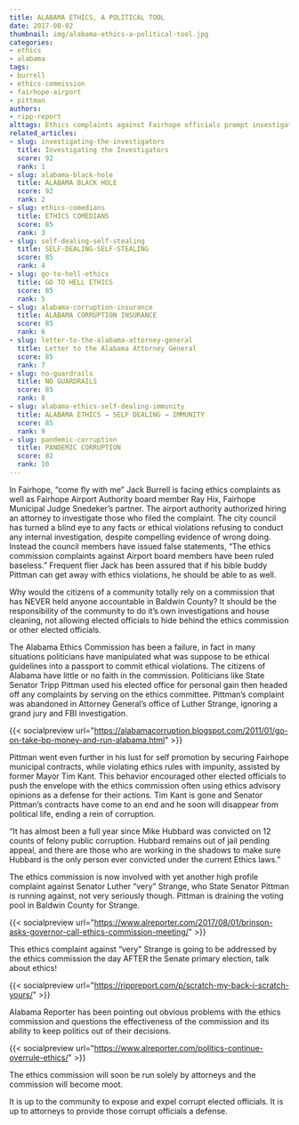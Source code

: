 ```yaml
---
title: ALABAMA ETHICS, A POLITICAL TOOL
date: 2017-08-02
thumbnail: img/alabama-ethics-a-political-tool.jpg
categories:
- ethics
- alabama
tags:
- burrell
- ethics-commission
- fairhope-airport
- pittman
authors:
- ripp-report
alttags: Ethics complaints against Fairhope officials prompt investigation; sign points toward Right versus Wrong.
related_articles:
- slug: investigating-the-investigators
  title: Investigating the Investigators
  score: 92
  rank: 1
- slug: alabama-black-hole
  title: ALABAMA BLACK HOLE
  score: 92
  rank: 2
- slug: ethics-comedians
  title: ETHICS COMEDIANS
  score: 85
  rank: 3
- slug: self-dealing-self-stealing
  title: SELF-DEALING-SELF-STEALING
  score: 85
  rank: 4
- slug: go-to-hell-ethics
  title: GO TO HELL ETHICS
  score: 85
  rank: 5
- slug: alabama-corruption-insurance
  title: ALABAMA CORRUPTION INSURANCE
  score: 85
  rank: 6
- slug: letter-to-the-alabama-attorney-general
  title: Letter to the Alabama Attorney General
  score: 85
  rank: 7
- slug: no-guardrails
  title: NO GUARDRAILS
  score: 85
  rank: 8
- slug: alabama-ethics-self-dealing-immunity
  title: ALABAMA ETHICS → SELF DEALING → IMMUNITY
  score: 85
  rank: 9
- slug: pandemic-corruption
  title: PANDEMIC CORRUPTION
  score: 82
  rank: 10
---
```

In Fairhope, “come fly with me” Jack Burrell is facing ethics complaints as well as Fairhope Airport Authority board member Ray Hix, Fairhope Municipal Judge Snedeker’s partner. The airport authority authorized hiring an attorney to investigate those who filed the complaint. The city council has turned a blind eye to any facts or ethical violations refusing to conduct any internal investigation, despite compelling evidence of wrong doing. Instead the council members have issued false statements, “The ethics commission complaints against Airport board members have been ruled baseless.” Frequent flier Jack has been assured that if his bible buddy Pittman can get away with ethics violations, he should be able to as well.

Why would the citizens of a community totally rely on a commission that has NEVER held anyone accountable in Baldwin County? It should be the responsibility of the community to do it’s own investigations and house cleaning, not allowing elected officials to hide behind the ethics commission or other elected officials.

The Alabama Ethics Commission has been a failure, in fact in many situations politicians have manipulated what was suppose to be ethical guidelines into a passport to commit ethical violations. The citizens of Alabama have little or no faith in the commission. Politicians like State Senator Tripp Pittman used his elected office for personal gain then headed off any complaints by serving on the ethics committee. Pittman’s complaint was abandoned in Attorney General’s office of Luther Strange, ignoring a grand jury and FBI investigation.

{{< socialpreview url="https://alabamacorruption.blogspot.com/2011/01/go-on-take-bp-money-and-run-alabama.html" >}}

Pittman went even further in his lust for self promotion by securing Fairhope municipal contracts, while violating ethics rules with impunity, assisted by former Mayor Tim Kant. This behavior encouraged other elected officials to push the envelope with the ethics commission often using ethics advisory opinions as a defense for their actions. Tim Kant is gone and Senator Pittman’s contracts have come to an end and he soon will disappear from political life, ending a rein of corruption.

“It has almost been a full year since Mike Hubbard was convicted on 12 counts of felony public corruption. Hubbard remains out of jail pending appeal, and there are those who are working in the shadows to make sure Hubbard is the only person ever convicted under the current Ethics laws.”

The ethics commission is now involved with yet another high profile complaint against Senator Luther “very” Strange, who State Senator Pittman is running against, not very seriously though. Pittman is draining the voting pool in Baldwin County for Strange.

{{< socialpreview url="https://www.alreporter.com/2017/08/01/brinson-asks-governor-call-ethics-commission-meeting/" >}}

This ethics complaint against “very” Strange is going to be addressed by the ethics commission the day AFTER the Senate primary election, talk about ethics!

{{< socialpreview url="https://rippreport.com/p/scratch-my-back-i-scratch-yours/" >}}

Alabama Reporter has been pointing out obvious problems with the ethics commission and questions the effectiveness of the commission and its ability to keep politics out of their decisions.

{{< socialpreview url="https://www.alreporter.com/politics-continue-overrule-ethics/" >}}

The ethics commission will soon be run solely by attorneys and the commission will become moot.

It is up to the community to expose and expel corrupt elected officials. It is up to attorneys to provide those corrupt officials a defense.
